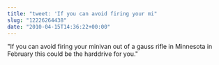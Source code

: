 ```yaml
---
title: "tweet: 'If you can avoid firing your mi"
slug: "12226264438"
date: "2010-04-15T14:36:22+00:00"
---
```

"If you can avoid firing your minivan out of a gauss rifle in Minnesota in February this could be the harddrive for you."